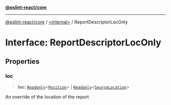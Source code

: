 [**@eslint-react/core**](../../README.md)

***

[@eslint-react/core](../../README.md) / [\<internal\>](../README.md) / ReportDescriptorLocOnly

# Interface: ReportDescriptorLocOnly

## Properties

### loc

> **loc**: [`Readonly`](../type-aliases/Readonly.md)\<[`Position`](Position.md)\> \| [`Readonly`](../type-aliases/Readonly.md)\<[`SourceLocation`](SourceLocation.md)\>

An override of the location of the report
